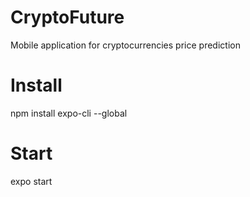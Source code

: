 # CryptoFuture
Mobile application for cryptocurrencies price prediction

# Install
npm install expo-cli --global 

# Start
expo start
